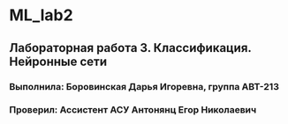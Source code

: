 # ML_lab2
## Лабораторная работа 3. Классификация. Нейронные сети
### Выполнила: Боровинская Дарья Игоревна, группа АВТ-213
### Проверил: Ассистент АСУ Антонянц Егор Николаевич
